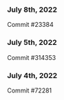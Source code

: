 ### July 8th, 2022

Commit #23384

### July 5th, 2022

Commit #314353


### July 4th, 2022

Commit #72281
